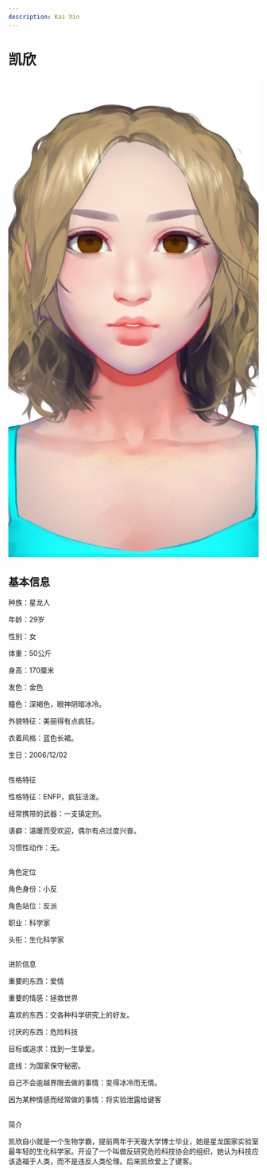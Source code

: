 ```yaml
---
description: Kai Xin
---
```


# 凯欣

![&#x51EF;&#x6B23;](../../.gitbook/assets/kai-xin-.jpg)

## 基本信息


种族：星龙人

年龄：29岁

性别：女

体重：50公斤

身高：170厘米

发色：金色

瞳色：深褐色，眼神阴暗冰冷。

外貌特征：美丽得有点疯狂。

衣着风格：蓝色长裙。

生日：2006/12/02

## 
性格特征


性格特征：ENFP，疯狂活泼。

经常携带的武器：一支镇定剂。

语癖：温暖而受欢迎，偶尔有点过度兴奋。

习惯性动作：无。

## 
角色定位


角色身份：小反

角色站位：反派

职业：科学家

头衔：生化科学家


## 
进阶信息


重要的东西：爱情

重要的情感：拯救世界

喜欢的东西：交各种科学研究上的好友。

讨厌的东西：危险科技

目标或追求：找到一生挚爱。

底线：为国家保守秘密。

自己不会逾越界限去做的事情：变得冰冷而无情。

因为某种情感而经常做的事情：将实验泄露给键客

## 
简介


凯欣自小就是一个生物学霸，提前两年于天璇大学博士毕业，她是星龙国家实验室最年轻的生化科学家。开设了一个叫做反研究危险科技协会的组织，她认为科技应该造福于人类，而不是违反人类伦理。后来凯欣爱上了键客。

